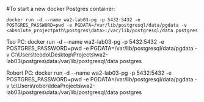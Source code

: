 #To start a new docker Postgres container:

`docker run -d --name wa2-lab03-pg -p 5432:5432 -e POSTGRES_PASSWORD=pwd -e PGDATA=/var/lib/postgresql/data/pgdata -v <absolute_projectpath\postgres\data>:/var/lib/postgresql/data postgres`

Teo PC:
docker run -d --name wa2-lab03-pg -p 5432:5432 -e POSTGRES_PASSWORD=pwd -e PGDATA=/var/lib/postgresql/data/pgdata -v C:\Users\teodo\Desktop\Projects\wa2-lab03\postgres\data:/var/lib/postgresql/data postgres

Robert PC:
docker run -d --name wa2-lab03-pg -p 5432:5432 -e POSTGRES_PASSWORD=pwd -e PGDATA=/var/lib/postgresql/data/pgdata -v \c\Users\rober\IdeaProjects\wa2-lab03\postgres\data:/var/lib/postgresql/data postgres
